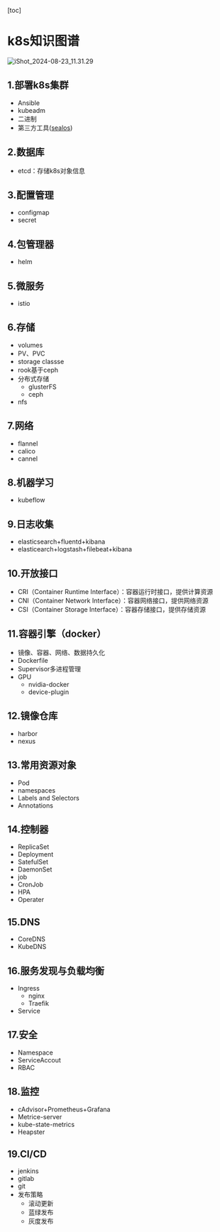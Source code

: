 [toc]



# k8s知识图谱

![iShot_2024-08-23_11.31.29](https://gitea.pptfz.cn/pptfz/picgo-images/raw/branch/master/img/iShot_2024-08-23_11.31.29.png)







## 1.部署k8s集群

- Ansible
- kubeadm
- 二进制
- 第三方工具([sealos](https://sealyun.com/))



## 2.数据库

- etcd：存储k8s对象信息



## 3.配置管理

- configmap
- secret



## 4.包管理器

- helm



## 5.微服务

- istio



## 6.存储

- volumes
- PV、PVC
- storage classse
- rook基于ceph
- 分布式存储
  - glusterFS
  - ceph
- nfs



## 7.网络

- flannel
- calico
- cannel



## 8.机器学习

- kubeflow



## 9.日志收集

- elasticsearch+fluentd+kibana
- elasticearch+logstash+filebeat+kibana





## 10.开放接口

- CRI（Container Runtime Interface）：容器运行时接口，提供计算资源
- CNI（Container Network Interface）：容器网络接口，提供网络资源
- CSI（Container Storage Interface）：容器存储接口，提供存储资源





## 11.容器引擎（docker）

- 镜像、容器、网络、数据持久化
- Dockerfile
- Supervisor多进程管理
- GPU
  - nvidia-docker
  - device-plugin



## 12.镜像仓库

- harbor
- nexus



## 13.常用资源对象

- Pod
- namespaces
- Labels and Selectors
- Annotations



## 14.控制器

- ReplicaSet
- Deployment
- SatefulSet
- DaemonSet
- job
- CronJob
- HPA
- Operater



## 15.DNS

- CoreDNS
- KubeDNS



## 16.服务发现与负载均衡

- Ingress
  - nginx
  - Traefik
- Service



## 17.安全

- Namespace
- ServiceAccout
- RBAC



## 18.监控

- cAdvisor+Prometheus+Grafana
- Metrice-server
- kube-state-metrics
- Heapster



## 19.CI/CD

- jenkins
- gitlab
- git
- 发布策略
  - 滚动更新
  - 蓝绿发布
  - 灰度发布
